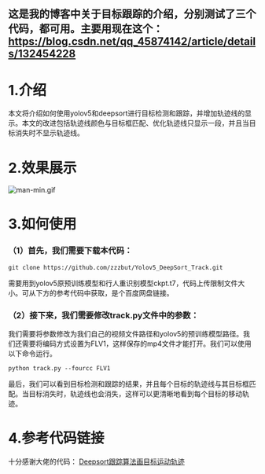 ﻿
## 这是我的博客中关于目标跟踪的介绍，分别测试了三个代码，都可用。主要用现在这个：https://blog.csdn.net/qq_45874142/article/details/132454228
# 1.介绍
本文将介绍如何使用yolov5和deepsort进行目标检测和跟踪，并增加轨迹线的显示。本文的改进包括轨迹线颜色与目标框匹配、优化轨迹线只显示一段，并且当目标消失时不显示轨迹线。
# 2.效果展示
![man-min.gif](https://z4a.net/images/2023/08/25/man-min.gif)

# 3.如何使用
### （1）首先，我们需要下载本代码：
`git clone https://github.com/zzzbut/Yolov5_DeepSort_Track.git`

需要用到yolov5原预训练模型和行人重识别模型ckpt.t7，代码上传限制文件大小。可从下方的参考代码中获取，是个百度网盘链接。

### （2）接下来，我们需要修改track.py文件中的参数：
我们需要将参数修改为我们自己的视频文件路径和yolov5的预训练模型路径。我们还需要将编码方式设置为FLV1，这样保存的mp4文件才能打开。我们可以使用以下命令运行。

`python track.py --fourcc FLV1`

最后，我们可以看到目标检测和跟踪的结果，并且每个目标的轨迹线与其目标框匹配。当目标消失时，轨迹线也会消失，这样可以更清晰地看到每个目标的移动轨迹。
# 4.参考代码链接
十分感谢大佬的代码：
[Deepsort跟踪算法画目标运动轨迹](https://blog.csdn.net/qq_35832521/article/details/115124521?ops_request_misc=%257B%2522request%255Fid%2522%253A%2522169269914116800222876736%2522%252C%2522scm%2522%253A%252220140713.130102334..%2522%257D&request_id=169269914116800222876736&biz_id=0&utm_medium=distribute.pc_search_result.none-task-blog-2~all~sobaiduend~default-4-115124521-null-null.142%5Ev93%5EchatgptT3_2&utm_term=deepsort%20%E8%BD%A8%E8%BF%B9&spm=1018.2226.3001.4187)
